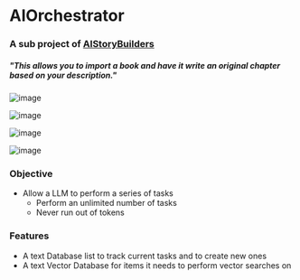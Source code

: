 # AIOrchestrator
### A sub project of [AIStoryBuilders](https://github.com/ADefWebserver/AIStoryBuilders)

##### "This allows you to import a book and have it write an original chapter based on your description."

![image](https://github.com/ADefWebserver/AIOrchestrator/assets/1857799/39b7bab3-9932-47b5-adb3-11d00e2cca8c)

![image](https://github.com/ADefWebserver/AIOrchestrator/assets/1857799/25b6189a-b40f-4397-b71a-e4c262b2e56b)

![image](https://github.com/ADefWebserver/AIOrchestrator/assets/1857799/fc84de22-af6d-48d3-9693-d4ee341facbe)

![image](https://github.com/ADefWebserver/AIOrchestrator/assets/1857799/d8bc287f-5493-44e0-bdb6-6019636b23cf)

### Objective

- Allow a LLM to perform a series of tasks
    - Perform an unlimited number of tasks
    - Never run out of tokens

### Features

- A text Database list to track current tasks and to create new ones
- A text Vector Database for items it needs to perform vector searches on
